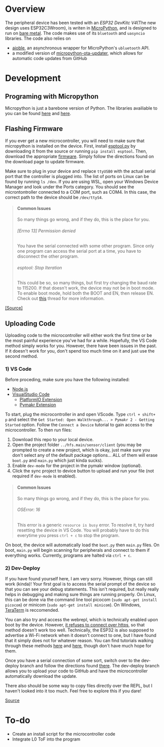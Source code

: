 # Overview
The peripheral device has been tested with an *ESP32 DevKitc V4*(The new design uses ESP32C3Wroom), is writen in [MicroPython](https://micropython.org/download/), and is designed to run on [bare metal](https://www.techopedia.com/definition/2153/bare-metal). The code makes use of its `bluetooth` and `uasyncio` libraries. The code also relies on 
* [aioble](https://github.com/micropython/micropython-lib/tree/master/micropython/bluetooth/aioble), an asynchronous wrapper for MicroPython's `ubluetooth` API.
* a modified version of [micropython-ota-updater](https://github.com/rdehuyss/micropython-ota-updater), which allows for automatic code updates from GitHub

# Development

## Programing with Micropython
Micropython is just a barebone version of Python. The libraries availiable to you can be found [here](https://docs.micropython.org/en/latest/library/index.html) and [here](https://github.com/micropython/micropython-lib/blob/master/micropython/bluetooth/aioble/README.md#usage).

## Flashing Firmware
If you ever get a new microcontroller, you will need to make sure that micropython is installed on the device. First, install [esptool.py](https://github.com/espressif/esptool/) by downloading it from the source or running `pip install esptool`. Then, download the appropriate [firmware](https://micropython.org/download/esp32/). Simply follow the directions found on the download page to update firmware. 

Make sure to plug in your device and replace `ttyUSB0` with the actual serial port that the controller is plugged into. The list of ports on Linux can be found by running `ls /dev`. If you are using WSL, open your Windows Device Manager and look under the Ports category. You should see the microntontroller connected to a COM port, such as COM4. In this case, the correct path to the device should be `/dev/ttyS4`.

> #### Common Issues
> So many things go wrong, and if they do, this is the place for you.
> ###### [Errno 13] Permission denied
> You have the serial connected with some other program. Since only one program can access the serial port at a time, you have to disconnect the other program.
> ###### esptool: Stop Iteration
> This could be so, so many things, but first try changing the baud rate to 115200. If that doesn't work, the device may not be in boot mode. To enable boot mode, hold both the BOOT and EN, then release EN. Check out [this](https://stackoverflow.com/questions/57596413/esp32-flashing-upload-starts-and-fails-with-timeout) thread for more information.

[[Source]](https://docs.micropython.org/en/latest/esp8266/tutorial/intro.html)

## Uploading Code

Uploading code to the microcontroller will either work the first time or be the most painful experience you've had for a while. Hopefully, the VS Code method simply works for you. However, there have been issues in the past. If it doesn't work for you, don't spend too much time on it and just use the second method. 

### 1) VS Code

Before proceding, make sure you have the following installed:
* [Node.js](https://nodejs.org/en/)
* [VisualStudio Code](https://code.visualstudio.com/Download)
	* [PlatformIO Extension](https://randomnerdtutorials.com/vs-code-platformio-ide-esp32-esp8266-arduino/#2)
	* [Pymakr Extension](https://lemariva.com/blog/2018/12/micropython-visual-studio-code-as-ide#:~:text=Code%20%2D%20Pymakr%20extension-,To,-use%20VSCode%20for)

To start, plug the microcontroller in and open VScode. Type `ctrl + shift+ p` and select the `Get Started: Open Walkthrough... > Pymakr 2 - Getting Started` option. Follow the `Connect a Device` tutorial to gain access to the microcontroller. To then run files:
1. Download this repo to your local device.
2. Open the project folder `../hfs.main/sensor/client` (you may be prompted to create a new project, which is okay, just make sure you don't select any of the default package options... ALL of them will erase `boot.py` and `main.py` which just kinda sucks).
3. Enable `dev-mode` for the project in the pymakr window (optional).
4. Click the sync project to device button to upload and run your file (not required if `dev-mode` is enabled).

> #### Common Issues
> So many things go wrong, and if they do, this is the place for you.
> ###### OSError: 16
> This error is a generic `resource is busy` error. To resolve it, try hard resetting the device in VS Code. You will probably have to do this everytime you press `ctrl + c` to stop the program.

On boot, the device will automatically load the `boot.py` then `main.py` files. On boot, `main.py` will begin scanning for peripherals and connect to them if everything works. Currently, programs are halted via `ctrl + c`.

### 2) Dev-Deploy
If you have found yourself here, I am very sorry. However, things can still work (kinda)! Your first goal is to access the serial prompt of the device so that you can see your debug statements. This isn't required, but really really helps in debugging and making sure things are running properly. On Linux, this can be done via the command line tool picocom (`sudo apt-get install picocom`) or minicom (`sudo apt-get install minicom`). On Windows, [TeraTerm](http://www.teraterm.org/) is reccomended. 

You can also try and access the webrepl, which is technically enabled upon boot by the device. However, [it refuses to connect over https](https://github.com/micropython/webrepl/issues/15), so that method doesn't work too well. Technically, the ESP32 is also supposed to advertise a Wi-Fi network when it doesn't connect to one, but I have found that it simply does not for whatever reason. You can find tutorials walking through these methods [here](https://www.techcoil.com/blog/how-to-setup-micropython-webrepl-on-your-esp32-development-board/) and [here](https://learn.adafruit.com/micropython-basics-esp8266-webrepl/access-webrepl), though don't have much hope for them.

Once you have a serial connection of some sort, switch over to the dev-deploy branch and follow the directions found [there](https://github.com/LESA-RPI/hfs.main/tree/dev-deploy#warning). The dev-deploy branch allows you to upload your code to GitHub and have the microcontroller automatically download the update.

There also should be some way to copy files directly over the REPL, but I haven't looked into it too much. Feel free to explore this if you dare!

[Source](https://docs.micropython.org/en/latest/esp8266/tutorial/repl.html)

# To-do
* Create an install script for the microcontroller code
* Integrate L0 ToF into the program
